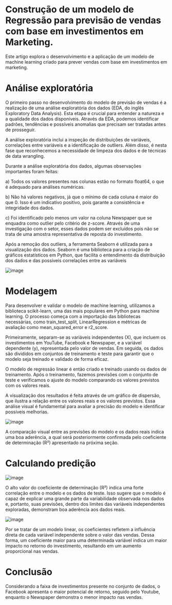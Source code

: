 # Construção de um modelo de Regressão para previsão de vendas com base em investimentos em Marketing.

Este artigo explora o desenvolvimento e a aplicação de um modelo de machine learning criado para prever vendas com base em investimentos em marketing.

# Análise exploratória

O primeiro passo no desenvolvimento do modelo de previsão de vendas é a realização de uma análise exploratória dos dados (EDA, do inglês Exploratory Data Analysis). Esta etapa é crucial para entender a natureza e a qualidade dos dados disponíveis. Através da EDA, podemos identificar padrões, tendências e possíveis anomalias que precisam ser tratadas antes de prosseguir.

A análise exploratória inclui a inspeção de distribuições de variáveis, correlações entre variáveis e a identificação de outliers. Além disso, é nesta fase que reconhecemos a necessidade de limpeza dos dados e de técnicas de data wrangling.

Durante a análise exploratória dos dados, algumas observações importantes foram feitas:

a) Todos os valores presentes nas colunas estão no formato float64, o que é adequado para análises numéricas.

b) Não há valores negativos, já que o mínimo de cada coluna é maior do que 0. Isso é um indicativo positivo, pois garante a consistência e integridade dos dados.

c) Foi identificado pelo menos um valor na coluna Newspaper que se enquadra como outlier pelo critério de z-score. Através de uma investigação com o setor, esses dados podem ser excluídos pois não se trata de uma amostra representativa de reposta do investimento.

Após a remoção dos outliers, a ferramenta Seaborn é utilizada para a visualização dos dados. Seaborn é uma biblioteca para a criação de gráficos estatísticos em Python, que facilita o entendimento da distribuição dos dados e das possíveis correlações entre as variáveis

![image](https://github.com/user-attachments/assets/b295a13e-2441-42dc-9e38-08ae5281f488)

# Modelagem
Para desenvolver e validar o modelo de machine learning, utilizamos a biblioteca scikit-learn, uma das mais populares em Python para machine learning. O processo começa com a importação das bibliotecas necessárias, como train_test_split, LinearRegression e métricas de avaliação como mean_squared_error e r2_score.

Primeiramente, separam-se as variáveis independentes (X), que incluem os investimentos em YouTube, Facebook e Newspaper, e a variável dependente (y), representada pelo valor de vendas. Em seguida, os dados são divididos em conjuntos de treinamento e teste para garantir que o modelo seja treinado e validado de forma eficaz.

O modelo de regressão linear é então criado e treinado usando os dados de treinamento. Após o treinamento, fazemos previsões com o conjunto de teste e verificamos o ajuste do modelo comparando os valores previstos com os valores reais.

A visualização dos resultados é feita através de um gráfico de dispersão, que ilustra a relação entre os valores reais e os valores previstos. Essa análise visual é fundamental para avaliar a precisão do modelo e identificar possíveis melhorias.

![image](https://github.com/user-attachments/assets/c57cc037-0ffd-4e59-ad47-c9521195fa3c)

A comparação visual entre as previsões do modelo e os dados reais indica uma boa aderência, a qual será posteriormente confirmada pelo coeficiente de determinação (R²) apresentado na próxima seção.

# Calculando predição

![image](https://github.com/user-attachments/assets/30b2e896-67f2-4491-81c8-4c1434e5d38a)

O alto valor do coeficiente de determinação (R²) indica uma forte correlação entre o modelo e os dados de teste. Isso sugere que o modelo é capaz de explicar uma grande parte da variabilidade observada nos dados e, portanto, suas previsões, dentro dos limites das variáveis independentes exploradas, demonstram boa aderência aos dados reais.

![image](https://github.com/user-attachments/assets/a9f11563-3524-4f48-b62d-dc939282587a)

Por se tratar de um modelo linear, os coeficientes refletem a influência direta de cada variável independente sobre o valor das vendas. Dessa forma, um coeficiente maior para uma determinada variável indica um maior impacto no retorno do investimento, resultando em um aumento proporcional nas vendas.

# Conclusão

Considerando a faixa de investimentos presente no conjunto de dados, o Facebook apresenta o maior potencial de retorno, seguido pelo Youtube, enquanto o Newspaper demonstra o menor impacto nas vendas.
